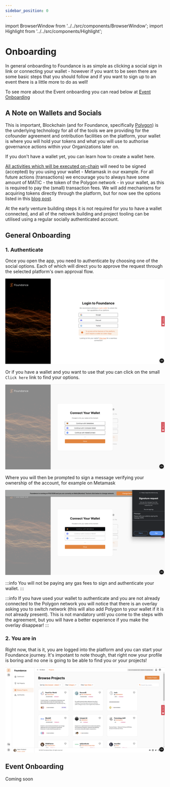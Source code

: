 ```yaml
---
sidebar_position: 0
---
```


import BrowserWindow from '../../src/components/BrowserWindow';
import Highlight from '../../src/components/Highlight';

# Onboarding

In general onboarding to Foundance is as simple as clicking a social sign in link or connecting your wallet - however if you want to be seen there are some basic steps that you should follow and if you want to sign up to an event there is a little more to do as well!

To see more about the Event onboarding you can read below at [Event Onboarding](#event-onboarding)

## A Note on Wallets and Socials

This is important, Blockchain (and for Foundance, specifically [Polygon](https://polygon.technology)) is the underlying technology for all of the tools we are providing for the cofounder agreement and ontribution facilities on the platform, your wallet is where you will hold your tokens and what you will use to authorise governance actions within your Organizations later on.

If you don't have a wallet yet, you can <Highlight url="https://myterablock.medium.com/how-to-create-or-import-a-metamask-wallet-a551fc2f5a6b" color="#FF7900">learn how to create a wallet here</Highlight>.

[All activities which will be executed on-chain](https://learn.bybit.com/blockchain/off-chain-vs-on-chain-transactions/) will need to be signed (accepted) by you using your wallet - Metamask in our example. For all future actions (transactions) we encourage you to always have some amount of MATIC - the token of the Polygon network - in your wallet, as this is required to pay the (small) transaction fees. We will add mechanisms for acquiring tokens directly through the platform, but for now see the options listed in this [blog post](https://medium.com/prepo/setting-up-metamask-and-getting-eth-matic-on-polygon-step-by-step-guide-fd55147a0f05).

At the early venture building steps it is not required for you to have a wallet connected, and all of the netowrk building and project tooling can be utilised using a regular socially authenticated account.

## General Onboarding

### 1. Authenticate

Once you open the app, you need to authenticate by choosing one of the social options. Each of which will direct you to approve the request through the selected platform's own approval flow.

<BrowserWindow url="https://app.foundance.org/authentication">

![Authentication](/img/1-logging-in.png "Authentication")
</BrowserWindow>

Or if you have a wallet and you want to use that you can click on the small `Click here` link to find your options.
<BrowserWindow url="https://app.foundance.org/authentication">

![Wallet Authentication](/img/1-wallet-overlay.png "Wallet Authentication")
</BrowserWindow>

Where you will then be prompted to sign a message verifying your ownership of the account, for example on Metamask
<BrowserWindow url="https://app.foundance.org/authentication">

![Wallet Authentication](/img/1-sign-transaction.png "Wallet Authentication")
</BrowserWindow>

:::info
You will not be paying any gas fees to sign and authenticate your wallet.
:::

:::info
If you have used your wallet to authenticate and you are not already connected to the Polygon network you will notice that there is an overlay asking you to switch network (this will also add Polygon to your wallet if it is not already present). This is not mandatory until you come to the steps with the agreement, but you will have a better experience if you make the overlay disappear!
:::

### 2. You are in

Right now, that is it, you are logged into the platform and you can start your Foundance journey. It's impotant to note though, that right now your profile is boring and no one is going to be able to find you or your projects! 

<BrowserWindow url="https://app.foundance.org/projects">

![Project Dashbard](/img/1-logged-in.png "Project Dashboard")
</BrowserWindow>

## Event Onboarding
Coming soon